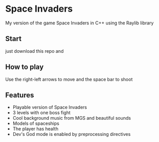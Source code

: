 # Space Invaders

My version of the game Space Invaders in C++ using the Raylib library

## Start

just download this repo and 

## How to play

Use the right-left arrows to move and the space bar to shoot

## Features

- Playable version of Space Invaders
- 3 levels with one boss fight
- Cool background music from MGS and beautiful sounds
- Models of spaceships
- The player has health
- Dev's God mode is enabled by preprocessing directives
